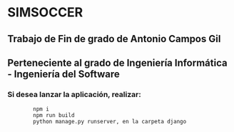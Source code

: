 # SIMSOCCER

## Trabajo de Fin de grado de Antonio Campos Gil

## Perteneciente al grado de Ingeniería Informática - Ingeniería del Software

### Si desea lanzar la aplicación, realizar:
            npm i
            npm run build
            python manage.py runserver, en la carpeta django
